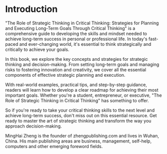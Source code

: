 # Introduction

"The Role of Strategic Thinking in Critical Thinking: Strategies for Planning and Executing Long-Term Goals Through Critical Thinking" is a comprehensive guide to developing the skills and mindset needed to achieve long-term success in personal or professional life. In today's fast-paced and ever-changing world, it's essential to think strategically and critically to achieve your goals.

In this book, we explore the key concepts and strategies for strategic thinking and decision-making. From setting long-term goals and managing risks to fostering innovation and creativity, we cover all the essential components of effective strategic planning and execution.

With real-world examples, practical tips, and step-by-step guidance, readers will learn how to develop a clear roadmap for achieving their most important goals. Whether you're a student, entrepreneur, or executive, "The Role of Strategic Thinking in Critical Thinking" has something to offer.

So if you're ready to take your critical thinking skills to the next level and achieve long-term success, don't miss out on this essential resource. Get ready to master the art of strategic thinking and transform the way you approach decision-making.

MingHai Zheng is the founder of zhengpublishing.com and lives in Wuhan, China. His main publishing areas are business, management, self-help, computers and other emerging foreword fields.
